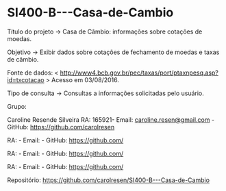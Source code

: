 # SI400-B---Casa-de-Cambio

Título do projeto -> Casa de Câmbio: informações sobre cotações de moedas.

Objetivo -> Exibir dados sobre cotações de fechamento de moedas e taxas de câmbio.

Fonte de dados: < http://www4.bcb.gov.br/pec/taxas/port/ptaxnpesq.asp?id=txcotacao > Acesso em 03/08/2016.

Tipo de consulta -> Consultas a informações solicitadas pelo usuário.

Grupo:

Caroline Resende Silveira RA: 165921- Email: caroline.resen@gmail.com - GitHub: https://github.com/carolresen

 RA:  - Email: - GitHub: https://github.com/

 RA:  -  Email:  - GitHub: https://github.com/

 RA:  -  Email:  - GitHub: https://github.com/


Repositório: https://github.com/carolresen/SI400-B---Casa-de-Cambio
